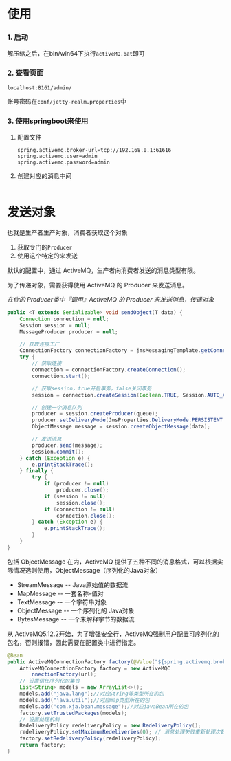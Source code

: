 # 使用

### 1. 启动

解压缩之后，在bin/win64下执行`activeMQ.bat`即可

### 2. 查看页面

`localhost:8161/admin/` 

账号密码在`conf/jetty-realm.properties`中

### 3. 使用springboot来使用

1. 配置文件

   ```properties
   spring.activemq.broker-url=tcp://192.168.0.1:61616
   spring.activemq.user=admin
   spring.activemq.password=admin      
   ```

2. 创建对应的消息中间

   ```java
   
   ```



# 发送对象

也就是生产者生产对象，消费者获取这个对象

1. 获取专门的`Producer`
2. 使用这个特定的来发送

默认的配置中，通过 ActiveMQ，生产者向消费者发送的消息类型有限。

为了传递对象，需要获得使用 ActiveMQ 的 Producer 来发送消息。

*在你的 Producer类中『调用』ActiveMQ 的 Producer 来发送消息，传递对象*

```java
public <T extends Serializable> void sendObject(T data) {
    Connection connection = null;
    Session session = null;
    MessageProducer producer = null;

    // 获取连接工厂
    ConnectionFactory connectionFactory = jmsMessagingTemplate.getConnectionFactory();
    try {
        // 获取连接
        connection = connectionFactory.createConnection();
        connection.start();

        // 获取session，true开启事务，false关闭事务
        session = connection.createSession(Boolean.TRUE, Session.AUTO_ACKNOWLEDGE);

        // 创建一个消息队列
        producer = session.createProducer(queue);
        producer.setDeliveryMode(JmsProperties.DeliveryMode.PERSISTENT.getValue());
        ObjectMessage message = session.createObjectMessage(data);

        // 发送消息
        producer.send(message);
        session.commit();
    } catch (Exception e) {
        e.printStackTrace();
    } finally {
        try {
            if (producer != null)
                producer.close();
            if (session != null)
                session.close();
            if (connection != null)
                connection.close();
        } catch (Exception e) {
            e.printStackTrace();
        }
    }
}
```

包括 ObjectMessage 在内，ActiveMQ 提供了五种不同的消息格式，可以根据实际情况选则使用，ObjectMessage（序列化的Java对象）

- StreamMessage -- Java原始值的数据流
- MapMessage -- 一套名称-值对
- TextMessage -- 一个字符串对象
- ObjectMessage -- 一个序列化的 Java对象
- BytesMessage -- 一个未解释字节的数据流

从 ActiveMQ5.12.2开始，为了增强安全行，ActiveMQ强制用户配置可序列化的包名，否则报错，因此需要在配置类中进行指定。

```java
@Bean
public ActiveMQConnectionFactory factory(@Value("${spring.activemq.broker-url}") String url){
    ActiveMQConnectionFactory factory = new ActiveMQC
        nnectionFactory(url);
    // 设置信任序列化包集合
    List<String> models = new ArrayList<>();
    models.add("java.lang");//对应String等类型所在的包
    models.add("java.util");//对应map类型所在的包
    models.add("com.xja.bean.message");//对应javaBean所在的包
    factory.setTrustedPackages(models);
    // 设置处理机制
    RedeliveryPolicy redeliveryPolicy = new RedeliveryPolicy();
    redeliveryPolicy.setMaximumRedeliveries(0); // 消息处理失败重新处理次数
    factory.setRedeliveryPolicy(redeliveryPolicy);
    return factory;
}
```


